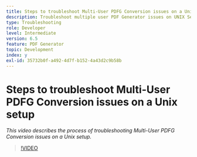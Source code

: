 ```yaml
---
title: Steps to troubleshoot Multi-User PDFG Conversion issues on a Unix setup
description: Troubleshoot multiple user PDF Generator issues on UNIX Setup.
type: Troubleshooting
role: Developer
level: Intermediate
version: 6.5
feature: PDF Generator
topic: Development
index: y
exl-id: 35732b0f-a492-4d7f-b152-4a43d2c9b58b
---
```


# Steps to troubleshoot Multi-User PDFG Conversion issues on a Unix setup

*This video describes the process of troubleshooting Multi-User PDFG Conversion issues on a Unix setup.*

>[!VIDEO](https://video.tv.adobe.com/v/335549?quality=9&learn=on)
